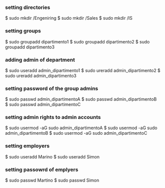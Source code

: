 ### setting directories
$ sudo mkdir /Engeniring
$ sudo mkdir /Sales
$ sudo mkdir /IS

### setting groups
$ sudo groupadd dipartimento1
$ sudo groupadd dipartimento2
$ sudo groupadd dipartimento3

### adding admin of department
$ sudo useradd admin_dipartimento1
$ sudo ureradd admin_dipartimento2
$ sudo ureradd admin_dipartimento3

### setting password of the group admins
$ sudo passwd admin_dipartimentoA
$ sudo passwd admin_dipartimentoB
$ sudo passwd admin_dipartimentoC

### setting admin rights to admin accounts
$ sudo usermod -aG sudo admin_dipartimentoA
$ sudo usermod -aG sudo admin_dipartimentoB
$ sudo usermod -aG sudo admin_dipartimentoC

### setting employers
$ sudo useradd Marino
$ sudo useradd Simon

### setting passowrd of emplyers
$ sudo passwd Martino
$ sudo passwd Simon